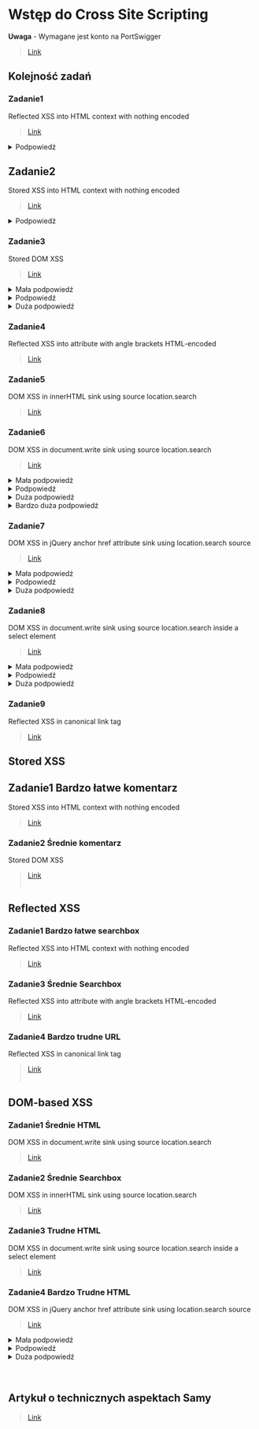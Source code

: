 # Wstęp do Cross Site Scripting
**Uwaga** - Wymagane jest konto na PortSwigger
> [Link](https://portswigger.net/users/register)
## Kolejność zadań
### Zadanie1
Reflected XSS into HTML context with nothing encoded
> [Link](https://portswigger.net/web-security/cross-site-scripting/reflected/lab-html-context-nothing-encoded)
<details>
  <summary>Podpowiedź</summary>
	Poszukaj miejsca w którym możnaby umieścić Payload jak np. jakiś formularz, komentarz itd.    
</details>

## Zadanie2
Stored XSS into HTML context with nothing encoded
> [Link](https://portswigger.net/web-security/cross-site-scripting/stored/lab-html-context-nothing-encoded)
<details>
  <summary>Podpowiedź</summary>
	Poszukaj miejsca w którym możnaby umieścić Payload jak np. jakiś formularz, komentarz itd.    
</details>

### Zadanie3
Stored DOM XSS
> [Link](https://portswigger.net/web-security/cross-site-scripting/dom-based/lab-dom-xss-stored)
<details>
  <summary>Mała podpowiedź</summary>
     Sprawdź w jaki sposób strona traktuje twój payload, pomocna może być funkcja 'zbadaj element'
</details>
<details>
  <summary>Podpowiedź</summary>
    Napisz komentarz zawierający 2 tagi html, np. "&lttag1&gt&lttag2&gt". Następnie sprawdź jak strona traktuje obydwa te tagi. 
</details>
<details>
  <summary>Duża podpowiedź</summary>
    Gdy napiszesz komentarz zawierający 2 tagi html, pierwszy jest traktowany jako tekst i jest umieszczany w "", z kolei drugi jest traktowany jako zwykły tag html. 
</details>

### Zadanie4
Reflected XSS into attribute with angle brackets HTML-encoded
> [Link](https://portswigger.net/web-security/cross-site-scripting/contexts/lab-attribute-angle-brackets-html-encoded)
### Zadanie5
DOM XSS in innerHTML sink using source location.search
> [Link](https://portswigger.net/web-security/cross-site-scripting/dom-based/lab-innerhtml-sink)
### Zadanie6
DOM XSS in document.write sink using source location.search
> [Link](https://portswigger.net/web-security/cross-site-scripting/dom-based/lab-document-write-sink)
<details>
  <summary>Mała podpowiedź</summary>
	Przydatnym narzędziem będzie 'zbadaj element'    
</details>
<details>
  <summary>Podpowiedź</summary>
	Wyszukaj coś i zbadaj jak napis, który wyszukałeś, jest przechowywany w kodzie źródłowym strony   
</details>
<details>
  <summary>Duża podpowiedź</summary>
	Musisz uciec z tagu &ltimg src="..."&gt
</details>
<details>
  <summary>Bardzo duża podpowiedź</summary>
	Musisz uciec z tagu &ltimg src="..."&gt, aby to zrobić, poprzedź swój payload znakami "&gt
</details>

### Zadanie7
DOM XSS in jQuery anchor href attribute sink using location.search source
> [Link](https://portswigger.net/web-security/cross-site-scripting/dom-based/lab-jquery-href-attribute-sink)
<details>
  <summary>Mała podpowiedź</summary>
    Kliknij w link do strony 'Feedback' i przyjrzyj się URL
</details>
<details>
  <summary>Podpowiedź</summary>
    Zastanów się do jakiego elementu strony odnosi się URL i jak dane tam zawarte są używane w kodzie źródłowym strony.
</details>
<details>
  <summary>Duża podpowiedź</summary>
    URL podstrony 'Feedback' definiuje co się stanie gdy wciśniemy przycisk 'Back'. Adres do którego mamy się cofnąc zawarty jest w tagu 'href'. Sprawdź jak można użyć javascript w tagu 'href' 
</details>

### Zadanie8
DOM XSS in document.write sink using source location.search inside a select element
> [Link](https://portswigger.net/web-security/cross-site-scripting/dom-based/lab-document-write-sink-inside-select-element)
<details>
  <summary>Mała podpowiedź</summary>
  Spróbuj dodać &lti&gt&storeId=skrypt&lt/i&gt do URL na ekranie produkut i zobacz co się stanie 
</details>
<details>
  <summary>Podpowiedź</summary>
    placeholder
</details>
<details>
  <summary>Duża podpowiedź</summary>
    placeholder 
</details>

### Zadanie9
Reflected XSS in canonical link tag
> [Link](https://portswigger.net/web-security/cross-site-scripting/contexts/lab-canonical-link-tag)

## Stored XSS
## Zadanie1 Bardzo łatwe komentarz
Stored XSS into HTML context with nothing encoded
> [Link](https://portswigger.net/web-security/cross-site-scripting/stored/lab-html-context-nothing-encoded)
### Zadanie2 Średnie komentarz
Stored DOM XSS
> [Link](https://portswigger.net/web-security/cross-site-scripting/dom-based/lab-dom-xss-stored)
<br/><br/>

## Reflected XSS
### Zadanie1 Bardzo łatwe searchbox
Reflected XSS into HTML context with nothing encoded
> [Link](https://portswigger.net/web-security/cross-site-scripting/reflected/lab-html-context-nothing-encoded)
### Zadanie3 Średnie Searchbox
Reflected XSS into attribute with angle brackets HTML-encoded
> [Link](https://portswigger.net/web-security/cross-site-scripting/contexts/lab-attribute-angle-brackets-html-encoded)
### Zadanie4 Bardzo trudne URL
Reflected XSS in canonical link tag
> [Link](https://portswigger.net/web-security/cross-site-scripting/contexts/lab-canonical-link-tag)
<br/><br/>

## DOM-based XSS
### Zadanie1 Średnie HTML
DOM XSS in document.write sink using source location.search
> [Link](https://portswigger.net/web-security/cross-site-scripting/dom-based/lab-document-write-sink)
### Zadanie2 Średnie Searchbox
DOM XSS in innerHTML sink using source location.search
> [Link](https://portswigger.net/web-security/cross-site-scripting/dom-based/lab-innerhtml-sink)
### Zadanie3 Trudne HTML
DOM XSS in document.write sink using source location.search inside a select element
> [Link](https://portswigger.net/web-security/cross-site-scripting/dom-based/lab-document-write-sink-inside-select-element)
### Zadanie4 Bardzo Trudne HTML
DOM XSS in jQuery anchor href attribute sink using location.search source
> [Link](https://portswigger.net/web-security/cross-site-scripting/dom-based/lab-jquery-href-attribute-sink)
<details>
  <summary>Mała podpowiedź</summary>
    Kliknij w link do strony 'Feedback' i przyjrzyj się URL
</details>
<details>
  <summary>Podpowiedź</summary>
    Zastanów się do jakiego elementu strony odnosi się URL i jak dane tam zawarte są używane w kodzie źródłowym strony.
</details>
<details>
  <summary>Duża podpowiedź</summary>
    URL podstrony 'Feedback' definiuje co się stanie gdy wciśniemy przycisk 'Back'. Adres do którego mamy się cofnąc zawarty jest w tagu &lta href='...'&gt. Sprawdź jak można użyć javascript za pomocą href 
</details>
<br/><br/>

## Artykuł o technicznych aspektach Samy
> [Link](https://samy.pl/myspace/tech.html)

<br/><br/>
